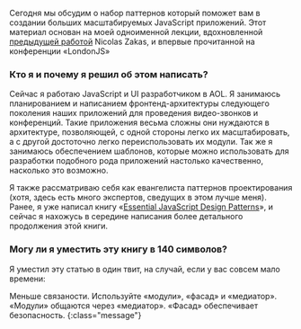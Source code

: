 Сегодня мы обсудим о набор паттернов который поможет вам в создании 
больших масштабируемых JavaScript приложений. Этот материал основан на моей
одноименной лекции, вдохновленной [предыдущей работой][1] Nicolas Zakas,
и впервые прочитанной на конференции «LondonJS»

### Кто я и почему я решил об этом написать?

Сейчас я работаю JavaScript и UI разработчиком в AOL. Я занимаюсь планированием
и написанием фронтенд-архитектуры следующего поколения наших приложений
для проведения видео-звонков и конференций. Такие приложения весьма сложны они
нуждаются в архитектуре, позволяющей, с одной стороны легко их масштабировать,
а с другой достоточно легко переиспользовать их модули. Так же я занимаюсь
обеспечением шаблонов, которые можно использовать для разработки подобного
рода приложений настолько качественно, насколько это возможно.

Я также рассматриваю себя как евангелиста паттернов проектирования (хотя, 
здесь есть много экспертов, сведущих в этом лучше меня). Ранее, я уже написал
книгу «[Essential JavaScript Design Patterns][2]», и сейчас я нахожусь в середине
написания более детального продолжения этой книги.


### Могу ли я уместить эту книгу в 140 символов?

Я уместил эту статью в один твит, на случай, если у вас совсем мало времени:

Меньше связаности. Используйте «модули», «фасад» и «медиатор». «Модули»
общаются через «медиатор». «Фасад» обеспечивает безопасность.
{:class="message"}


[1]: http://yuilibrary.com/theater/nicholas-zakas/zakas-architecture/
[2]: http://addyosmani.com/resources/essentialjsdesignpatterns/book/